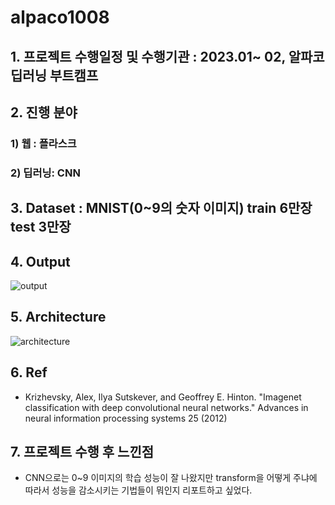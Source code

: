 # alpaco1008
 
## 1. 프로젝트 수행일정 및 수행기관 : 2023.01~ 02, 알파코 딥러닝 부트캠프


## 2. 진행 분야

  ### 1) 웹 : 플라스크
 
  ### 2) 딥러닝: CNN

 
## 3. Dataset : MNIST(0~9의 숫자 이미지) train 6만장 test 3만장


## 4. Output
![output](https://github.com/user-attachments/assets/d4bc35ad-c2a3-4dc2-9e76-a47c6222bf42)


## 5. Architecture
![architecture](https://github.com/user-attachments/assets/9ba920fe-f1b2-48fc-8a5f-8edb876fdc7b)


## 6. Ref
- Krizhevsky, Alex, Ilya Sutskever, and Geoffrey E. Hinton. "Imagenet classification with deep convolutional neural networks." Advances in neural information processing systems 25 (2012)


## 7. 프로젝트 수행 후 느낀점
- CNN으로는 0~9 이미지의 학습 성능이 잘 나왔지만 transform을 어떻게 주냐에 따라서 성능을 감소시키는 기법들이 뭐인지 리포트하고 싶었다.
